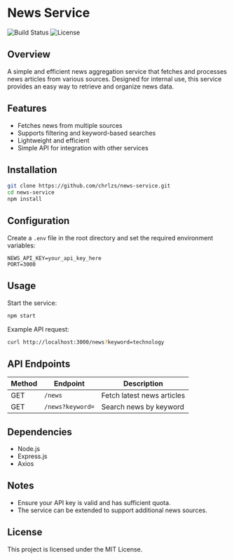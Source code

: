 # News Service

![Build Status](https://img.shields.io/badge/build-passing-brightgreen) ![License](https://img.shields.io/badge/license-MIT-blue)

## Overview
A simple and efficient news aggregation service that fetches and processes news articles from various sources. Designed for internal use, this service provides an easy way to retrieve and organize news data.

## Features
- Fetches news from multiple sources
- Supports filtering and keyword-based searches
- Lightweight and efficient
- Simple API for integration with other services

## Installation
```sh
git clone https://github.com/chrlzs/news-service.git
cd news-service
npm install
```

## Configuration
Create a `.env` file in the root directory and set the required environment variables:
```
NEWS_API_KEY=your_api_key_here
PORT=3000
```

## Usage
Start the service:
```sh
npm start
```
Example API request:
```sh
curl http://localhost:3000/news?keyword=technology
```

## API Endpoints
| Method | Endpoint          | Description                |
|--------|------------------|----------------------------|
| GET    | `/news`          | Fetch latest news articles |
| GET    | `/news?keyword=` | Search news by keyword     |

## Dependencies
- Node.js
- Express.js
- Axios

## Notes
- Ensure your API key is valid and has sufficient quota.
- The service can be extended to support additional news sources.

## License
This project is licensed under the MIT License.

